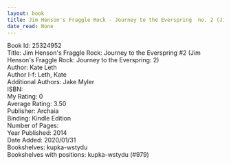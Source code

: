 ```yaml
---
layout: book
title: Jim Henson's Fraggle Rock - Journey to the Everspring  no. 2 (Jim Henson's Fraggle Rock - Journey to the Everspring - 2)
date_read: None
---
```


Book Id: 25324952<br />
Title: Jim Henson's Fraggle Rock: Journey to the Everspring #2 (Jim Henson's Fraggle Rock: Journey to the Everspring: 2)<br />
Author: Kate Leth<br />
Author l-f: Leth, Kate<br />
Additional Authors: Jake Myler<br />
ISBN: <br />
My Rating: 0<br />
Average Rating: 3.50<br />
Publisher: Archaia<br />
Binding: Kindle Edition<br />
Number of Pages: <br />
Year Published: 2014<br />
Date Added: 2020/01/31<br />
Bookshelves: kupka-wstydu<br />
Bookshelves with positions: kupka-wstydu (#979)<br />

